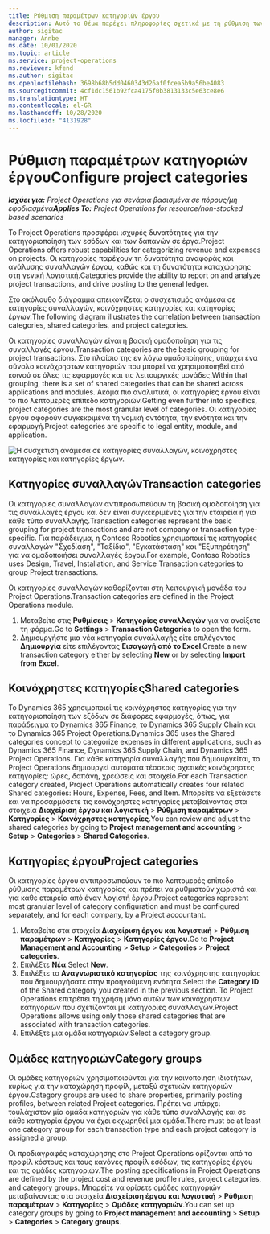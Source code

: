 ```yaml
---
title: Ρύθμιση παραμέτρων κατηγοριών έργου
description: Αυτό το θέμα παρέχει πληροφορίες σχετικά με τη ρύθμιση των παραμέτρων των κατηγοριών έργου.
author: sigitac
manager: Annbe
ms.date: 10/01/2020
ms.topic: article
ms.service: project-operations
ms.reviewer: kfend
ms.author: sigitac
ms.openlocfilehash: 3698b68b5dd0460343d26af0fcea5b9a56be4083
ms.sourcegitcommit: 4cf1dc1561b92fca4175f0b3813133c5e63ce8e6
ms.translationtype: HT
ms.contentlocale: el-GR
ms.lasthandoff: 10/28/2020
ms.locfileid: "4131928"
---
```

# <a name="configure-project-categories"></a><span data-ttu-id="5d911-103">Ρύθμιση παραμέτρων κατηγοριών έργου</span><span class="sxs-lookup"><span data-stu-id="5d911-103">Configure project categories</span></span>

<span data-ttu-id="5d911-104">_**Ισχύει για:** Project Operations για σενάρια βασισμένα σε πόρους/μη εφοδιασμένα_</span><span class="sxs-lookup"><span data-stu-id="5d911-104">_**Applies To:** Project Operations for resource/non-stocked based scenarios_</span></span>

<span data-ttu-id="5d911-105">Το Project Operations προσφέρει ισχυρές δυνατότητες για την κατηγοριοποίηση των εσόδων και των δαπανών σε έργα.</span><span class="sxs-lookup"><span data-stu-id="5d911-105">Project Operations offers robust capabilities for categorizing revenue and expenses on projects.</span></span> <span data-ttu-id="5d911-106">Οι κατηγορίες παρέχουν τη δυνατότητα αναφοράς και ανάλυσης συναλλαγών έργου, καθώς και τη δυνατότητα καταχώρησης στη γενική λογιστική.</span><span class="sxs-lookup"><span data-stu-id="5d911-106">Categories provide the ability to report on and analyze project transactions, and drive posting to the general ledger.</span></span>

<span data-ttu-id="5d911-107">Στο ακόλουθο διάγραμμα απεικονίζεται ο συσχετισμός ανάμεσα σε κατηγορίες συναλλαγών, κοινόχρηστες κατηγορίες και κατηγορίες έργων.</span><span class="sxs-lookup"><span data-stu-id="5d911-107">The following diagram illustrates the correlation between transaction categories, shared categories, and project categories.</span></span> 

<span data-ttu-id="5d911-108">Οι κατηγορίες συναλλαγών είναι η βασική ομαδοποίηση για τις συναλλαγές έργου.</span><span class="sxs-lookup"><span data-stu-id="5d911-108">Transaction categories are the basic grouping for project transactions.</span></span> <span data-ttu-id="5d911-109">Στο πλαίσιο της εν λόγω ομαδοποίησης, υπάρχει ένα σύνολο κοινόχρηστων κατηγοριών που μπορεί να χρησιμοποιηθεί από κοινού σε όλες τις εφαρμογές και τις λειτουργικές μονάδες.</span><span class="sxs-lookup"><span data-stu-id="5d911-109">Within that grouping, there is a set of shared categories that can be shared across applications and modules.</span></span> <span data-ttu-id="5d911-110">Ακόμα πιο αναλυτικά, οι κατηγορίες έργου είναι το πιο λεπτομερές επίπεδο κατηγοριών.</span><span class="sxs-lookup"><span data-stu-id="5d911-110">Getting even further into specifics, project categories are the most granular level of categories.</span></span> <span data-ttu-id="5d911-111">Οι κατηγορίες έργου αφορούν συγκεκριμένα τη νομική οντότητα, την ενότητα και την εφαρμογή.</span><span class="sxs-lookup"><span data-stu-id="5d911-111">Project categories are specific to legal entity, module, and application.</span></span>

![Η συσχέτιση ανάμεσα σε κατηγορίες συναλλαγών, κοινόχρηστες κατηγορίες και κατηγορίες έργων.](media/project-categories.png)

## <a name="transaction-categories"></a><span data-ttu-id="5d911-113">Κατηγορίες συναλλαγών</span><span class="sxs-lookup"><span data-stu-id="5d911-113">Transaction categories</span></span>

<span data-ttu-id="5d911-114">Οι κατηγορίες συναλλαγών αντιπροσωπεύουν τη βασική ομαδοποίηση για τις συναλλαγές έργου και δεν είναι συγκεκριμένες για την εταιρεία ή για κάθε τύπο συναλλαγής.</span><span class="sxs-lookup"><span data-stu-id="5d911-114">Transaction categories represent the basic grouping for project transactions and are not company or transaction type-specific.</span></span> <span data-ttu-id="5d911-115">Για παράδειγμα, η Contoso Robotics χρησιμοποιεί τις κατηγορίες συναλλαγών "Σχεδίαση", "Ταξίδια", "Εγκατάσταση" και "Εξυπηρέτηση" για να ομαδοποιήσει συναλλαγές έργου.</span><span class="sxs-lookup"><span data-stu-id="5d911-115">For example, Contoso Robotics uses Design, Travel, Installation, and Service Transaction categories to group Project transactions.</span></span>

<span data-ttu-id="5d911-116">Οι κατηγορίες συναλλαγών καθορίζονται στη λειτουργική μονάδα του Project Operations.</span><span class="sxs-lookup"><span data-stu-id="5d911-116">Transaction categories are defined in the Project Operations module.</span></span> 
1. <span data-ttu-id="5d911-117">Μεταβείτε στις **Ρυθμίσεις** \> **Κατηγορίες συναλλαγών** για να ανοίξετε τη φόρμα.</span><span class="sxs-lookup"><span data-stu-id="5d911-117">Go to **Settings** \> **Transaction Categories** to open the form.</span></span> 
2. <span data-ttu-id="5d911-118">Δημιουργήστε μια νέα κατηγορία συναλλαγής είτε επιλέγοντας **Δημιουργία** είτε επιλέγοντας **Εισαγωγή από το Excel**.</span><span class="sxs-lookup"><span data-stu-id="5d911-118">Create a new transaction category either by selecting **New** or by selecting **Import from Excel**.</span></span>

## <a name="shared-categories"></a><span data-ttu-id="5d911-119">Κοινόχρηστες κατηγορίες</span><span class="sxs-lookup"><span data-stu-id="5d911-119">Shared categories</span></span>

<span data-ttu-id="5d911-120">Το Dynamics 365 χρησιμοποιεί τις κοινόχρηστες κατηγορίες για την κατηγοριοποίηση των εξόδων σε διάφορες εφαρμογές, όπως, για παράδειγμα το Dynamics 365 Finance, το Dynamics 365 Supply Chain και το Dynamics 365 Project Operations.</span><span class="sxs-lookup"><span data-stu-id="5d911-120">Dynamics 365 uses the Shared categories concept to categorize expenses in different applications, such as Dynamics 365 Finance, Dynamics 365 Supply Chain, and Dynamics 365 Project Operations.</span></span> <span data-ttu-id="5d911-121">Για κάθε κατηγορία συναλλαγής που δημιουργείται, το Project Operations δημιουργεί αυτόματα τέσσερις σχετικές κοινόχρηστες κατηγορίες: ώρες, δαπάνη, χρεώσεις και στοιχείο.</span><span class="sxs-lookup"><span data-stu-id="5d911-121">For each Transaction category created, Project Operations automatically creates four related Shared categories: Hours, Expense, Fees, and Item.</span></span> <span data-ttu-id="5d911-122">Μπορείτε να εξετάσετε και να προσαρμόσετε τις κοινόχρηστες κατηγορίες μεταβαίνοντας στα στοιχεία **Διαχείριση έργου και λογιστική** \> **Ρύθμιση παραμέτρων** \> **Κατηγορίες** \> **Κοινόχρηστες κατηγορίες**.</span><span class="sxs-lookup"><span data-stu-id="5d911-122">You can review and adjust the shared categories by going to **Project management and accounting** \> **Setup** \> **Categories** \> **Shared Categories**.</span></span>

## <a name="project-categories"></a><span data-ttu-id="5d911-123">Κατηγορίες έργου</span><span class="sxs-lookup"><span data-stu-id="5d911-123">Project categories</span></span>

<span data-ttu-id="5d911-124">Οι κατηγορίες έργου αντιπροσωπεύουν το πιο λεπτομερές επίπεδο ρύθμισης παραμέτρων κατηγορίας και πρέπει να ρυθμιστούν χωριστά και για κάθε εταιρεία από έναν λογιστή έργου.</span><span class="sxs-lookup"><span data-stu-id="5d911-124">Project categories represent most granular level of category configuration and must be configured separately, and for each company, by a Project accountant.</span></span>

1. <span data-ttu-id="5d911-125">Μεταβείτε στα στοιχεία **Διαχείριση έργου και λογιστική** \> **Ρύθμιση παραμέτρων** \> **Κατηγορίες** \> **Κατηγορίες έργου**.</span><span class="sxs-lookup"><span data-stu-id="5d911-125">Go to **Project Management and Accounting** \> **Setup** \> **Categories** \> **Project categories**.</span></span>
2. <span data-ttu-id="5d911-126">Επιλέξτε **Νέα**.</span><span class="sxs-lookup"><span data-stu-id="5d911-126">Select **New**.</span></span>
3. <span data-ttu-id="5d911-127">Επιλέξτε το **Αναγνωριστικό κατηγορίας** της κοινόχρηστης κατηγορίας που δημιουργήσατε στην προηγούμενη ενότητα.</span><span class="sxs-lookup"><span data-stu-id="5d911-127">Select the **Category ID** of the Shared category you created in the previous section.</span></span> <span data-ttu-id="5d911-128">Το Project Operations επιτρέπει τη χρήση μόνο αυτών των κοινόχρηστων κατηγοριών που σχετίζονται με κατηγορίες συναλλαγών.</span><span class="sxs-lookup"><span data-stu-id="5d911-128">Project Operations allows using only those shared categories that are associated with transaction categories.</span></span>
4. <span data-ttu-id="5d911-129">Επιλέξτε μια ομάδα κατηγοριών.</span><span class="sxs-lookup"><span data-stu-id="5d911-129">Select a category group.</span></span>

## <a name="category-groups"></a><span data-ttu-id="5d911-130">Ομάδες κατηγοριών</span><span class="sxs-lookup"><span data-stu-id="5d911-130">Category groups</span></span>

<span data-ttu-id="5d911-131">Οι ομάδες κατηγοριών χρησιμοποιούνται για την κοινοποίηση ιδιοτήτων, κυρίως για την καταχώρηση προφίλ, μεταξύ σχετικών κατηγοριών έργου.</span><span class="sxs-lookup"><span data-stu-id="5d911-131">Category groups are used to share properties, primarily posting profiles, between related Project categories.</span></span> <span data-ttu-id="5d911-132">Πρέπει να υπάρχει τουλάχιστον μία ομάδα κατηγοριών για κάθε τύπο συναλλαγής και σε κάθε κατηγορία έργου να έχει εκχωρηθεί μια ομάδα.</span><span class="sxs-lookup"><span data-stu-id="5d911-132">There must be at least one category group for each transaction type and each project category is assigned a group.</span></span>

<span data-ttu-id="5d911-133">Οι προδιαγραφές καταχώρησης στο Project Operations ορίζονται από το προφίλ κόστους και τους κανόνες προφίλ εσόδων, τις κατηγορίες έργου και τις ομάδες κατηγοριών.</span><span class="sxs-lookup"><span data-stu-id="5d911-133">The posting specifications in Project Operations are defined by the project cost and revenue profile rules, project categories, and category groups.</span></span> <span data-ttu-id="5d911-134">Μπορείτε να ορίσετε ομάδες κατηγοριών μεταβαίνοντας στα στοιχεία **Διαχείριση έργου και λογιστική** \> **Ρύθμιση παραμέτρων** \> **Κατηγορίες** \> **Ομάδες κατηγοριών**.</span><span class="sxs-lookup"><span data-stu-id="5d911-134">You can set up category groups by going to **Project management and accounting** \> **Setup** \> **Categories** \> **Category groups**.</span></span>
